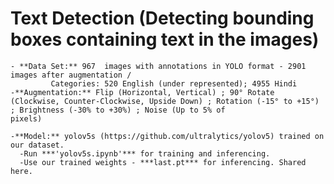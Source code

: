   # Text Detection (Detecting bounding boxes containing text in the images)
    - **Data Set:** 967  images with annotations in YOLO format - 2901 images after augmentation /
             Categories: 520 English (under represented); 4955 Hindi
    -**Augmentation:** Flip (Horizontal, Vertical) ; 90° Rotate (Clockwise, Counter-Clockwise, Upside Down) ; Rotation (-15° to +15°) ; Brightness (-30% to +30%) ; Noise (Up to 5% of                    pixels)
  
    -**Model:** yolov5s (https://github.com/ultralytics/yolov5) trained on our dataset.
      -Run ***'yolov5s.ipynb'*** for training and inferencing.
      -Use our trained weights - ***last.pt*** for inferencing. Shared here.
   
